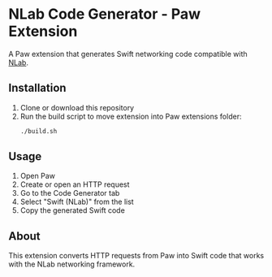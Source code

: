 # NLab Code Generator - Paw Extension

A Paw extension that generates Swift networking code compatible with [NLab](https://github.com/yasinkbas/NLab).

## Installation

1. Clone or download this repository
2. Run the build script to move extension into Paw extensions folder:
   ```bash
   ./build.sh
   ```

## Usage

1. Open Paw
2. Create or open an HTTP request
3. Go to the Code Generator tab
4. Select "Swift (NLab)" from the list
5. Copy the generated Swift code

## About

This extension converts HTTP requests from Paw into Swift code that works with the NLab networking framework. 